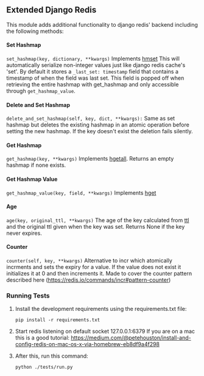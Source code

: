 ## Extended Django Redis

This module adds additional functionality to django redis' backend including the following methods:

#### Set Hashmap
`set_hashmap(key, dictionary, **kwargs)`
Implements [hmset](https://redis.io/commands/hmset)
This will automatically serialize non-integer values just like django redis cache's 'set'.
By default it stores a `_last_set: timestamp` field that contains a timestamp of when the field was last set.
This field is popped off when retrieving the entire hashmap with get_hashmap
and only accessible through `get_hashmap_value`.

#### Delete and Set Hashmap
`delete_and_set_hashmap(self, key, dict, **kwargs):`
Same as set hashmap but deletes the existing hashmap in an atomic operation
before setting the new hashmap. If the key doesn't exist the deletion fails silently.

#### Get Hashmap 
`get_hashmap(key, **kwargs)`
Implements [hgetall](https://redis.io/commands/hgetall). Returns an empty hashmap if none exists.

#### Get Hashmap Value
`get_hashmap_value(key, field, **kwargs)`
Implements [hget](https://redis.io/commands/hget)

#### Age
`age(key, original_ttl, **kwargs)`
The age of the key calculated from [ttl](https://redis.io/commands/ttl) and the original ttl given when the key was set.
Returns None if the key never expires.

#### Counter
`counter(self, key, **kwargs)`
Alternative to incr which atomically incrments and sets the expiry for a value. If the value does not exist it
initializes it at 0 and then increments it. Made to cover the counter pattern described here (https://redis.io/commands/incr#pattern-counter)


### Running Tests

1. Install the development requirements using the requirements.txt file:

    `pip install -r requirements.txt`

2. Start redis listening on default socket 127.0.0.1:6379
   If you are on a mac this is a good tutorial: https://medium.com/@petehouston/install-and-config-redis-on-mac-os-x-via-homebrew-eb8df9a4f298

3. After this, run this command:

    `python ./tests/run.py`
